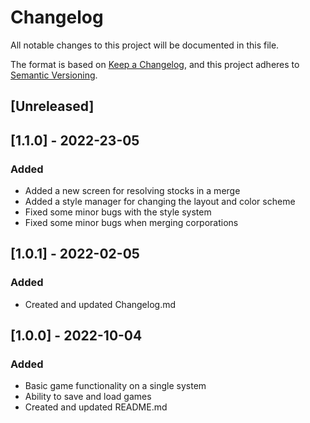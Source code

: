 # Changelog
All notable changes to this project will be documented in this file.

The format is based on [Keep a Changelog](https://keepachangelog.com/en/1.0.0/),
and this project adheres to [Semantic Versioning](https://semver.org/spec/v2.0.0.html).

## [Unreleased]

## [1.1.0] - 2022-23-05
### Added
- Added a new screen for resolving stocks in a merge
- Added a style manager for changing the layout and color scheme
- Fixed some minor bugs with the style system
- Fixed some minor bugs when merging corporations

## [1.0.1] - 2022-02-05
### Added
-  Created and updated Changelog.md

## [1.0.0] - 2022-10-04
### Added
- Basic game functionality on a single system
- Ability to save and load games
- Created and updated README.md
